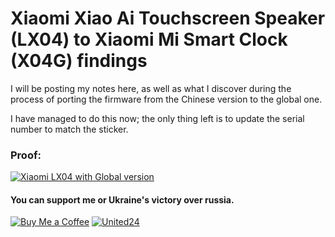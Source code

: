 # Xiaomi Xiao Ai Touchscreen Speaker (LX04) to Xiaomi Mi Smart Clock (X04G) findings

I will be posting my notes here, as well as what I discover during the process of porting the 
firmware from the Chinese version to the global one. 

I have managed to do this now; the only thing left is to update the serial number to match the sticker.

### Proof:

[![Xiaomi LX04 with Global version](http://img.youtube.com/vi/zh51vfXJ504/0.jpg)](http://www.youtube.com/watch?v=zh51vfXJ504 "Xiaomi LX04 with Global version")

#### You can support me or Ukraine's victory over russia.

[![Buy Me a Coffee](https://img.shields.io/badge/Buy%20Me%20a%20Coffee-Donate-blue.svg)](https://www.buymeacoffee.com/sharkozp)
[![United24](https://img.shields.io/badge/United24-Donate-blue)](https://u24.gov.ua/)